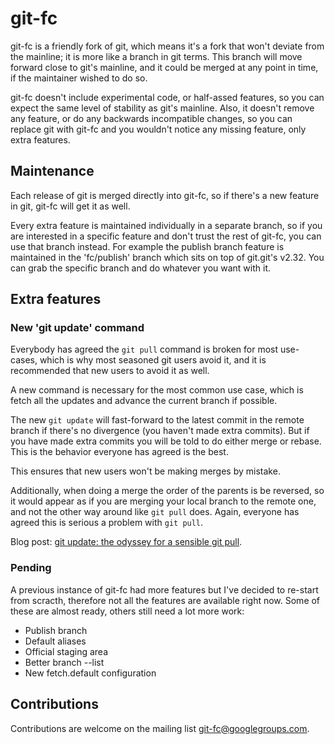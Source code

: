 # git-fc

git-fc is a friendly fork of git, which means it's a fork that won't deviate
from the mainline; it is more like a branch in git terms. This branch will move
forward close to git's mainline, and it could be merged at any point in time,
if the maintainer wished to do so.

git-fc doesn't include experimental code, or half-assed features, so you can
expect the same level of stability as git's mainline. Also, it doesn't remove
any feature, or do any backwards incompatible changes, so you can replace git
with git-fc and you wouldn't notice any missing feature, only extra features.

## Maintenance

Each release of git is merged directly into git-fc, so if there's a new feature
in git, git-fc will get it as well.

Every extra feature is maintained individually in a separate branch, so if you
are interested in a specific feature and don't trust the rest of git-fc, you can
use that branch instead. For example the publish branch feature is maintained in
the 'fc/publish' branch which sits on top of git.git's v2.32. You can grab the
specific branch and do whatever you want with it.

## Extra features

### New 'git update' command

Everybody has agreed the `git pull` command is broken for most use-cases, which
is why most seasoned git users avoid it, and it is recommended that new users to
avoid it as well.

A new command is necessary for the most common use case, which is fetch all the
updates and advance the current branch if possible.

The new `git update` will fast-forward to the latest commit in the remote
branch if there's no divergence (you haven't made extra commits). But if you
have made extra commits you will be told to do either merge or rebase. This is
the behavior everyone has agreed is the best.

This ensures that new users won't be making merges by mistake.

Additionally, when doing a merge the order of the parents is be reversed, so
it would appear as if you are merging your local branch to the remote one, and
not the other way around like `git pull` does. Again, everyone has agreed this
is serious a problem with `git pull`.

Blog post: [git update: the odyssey for a sensible git pull](https://felipec.wordpress.com/2021/07/05/git-update/).

### Pending

A previous instance of git-fc had more features but I've decided to re-start
from scracth, therefore not all the features are available right now. Some of
these are almost ready, others still need a lot more work:

* Publish branch
* Default aliases
* Official staging area
* Better branch --list
* New fetch.default configuration

## Contributions

Contributions are welcome on the mailing list git-fc@googlegroups.com.
